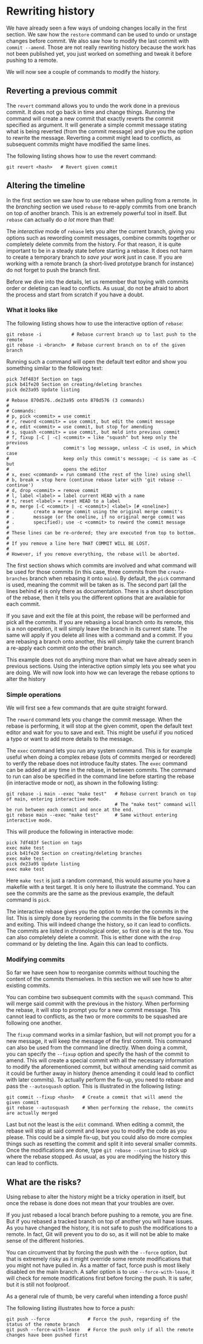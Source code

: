 # Rewriting history

We have already seen a few ways of undoing changes locally in the first section. We saw how the `restore` command can be
used to undo or unstage changes before commit. We also saw how to modify the last commit with `commit --amend`. Those
are not really rewriting history because the work has not been published yet, you just worked on something and tweak it
before pushing to a remote.

We will now see a couple of commands to modify the history.

## Reverting a previous commit

The `revert` command allows you to undo the work done in a previous commit. It does not go back in time and change
things. Running the command will create a new commit that exactly reverts the commit specified as argument. It will
generate a simple commit message stating what is being reverted (from the commit message) and give you the option to
rewrite the message. Reverting a commit might lead to conflicts, as subsequent commits might have modified the same
lines.

The following listing shows how to use the revert command:

```shell
git revert <hash>   # Revert given commit
```

## Altering the timeline

In the first section we saw how to use rebase when pulling from a remote. In the *branching* section we used `rebase` to
re-apply commits from one branch on top of another branch. This is an extremely powerful tool in itself. But `rebase`
can actually do *a lot* more than that!

The *interactive* mode of `rebase` lets you alter the current branch, giving you options such as rewording commit
messages, combine commits together or completely delete commits from the history. For that reason, it is quite
important to be in a steady state before starting a rebase. It does not harm to create a temporary branch to *save
your work* just in case. If you are working with a remote branch (a short-lived prototype branch for instance) do
not forget to push the branch first.

Before we dive into the details, let us remember that toying with commits order or deleting can lead to conflicts.
As usual, do not be afraid to abort the process and start from scratch if you have a doubt.

### What it looks like

The following listing shows how to use the interactive option of `rebase`:

```shell
git rebase -i           # Rebase current branch up to last push to the remote
git rebase -i <branch>  # Rebase current branch on to of the given branch
```

Running such a command will open the default text editor and show you something similar to the following text:

```text
pick 7df483f Section on tags
pick b41fe20 Section on creating/deleting branches
pick de23a95 Update listing

# Rebase 870d576..de23a95 onto 870d576 (3 commands)
#
# Commands:
# p, pick <commit> = use commit
# r, reword <commit> = use commit, but edit the commit message
# e, edit <commit> = use commit, but stop for amending
# s, squash <commit> = use commit, but meld into previous commit
# f, fixup [-C | -c] <commit> = like "squash" but keep only the previous
#                    commit's log message, unless -C is used, in which case
#                    keep only this commit's message; -c is same as -C but
#                    opens the editor
# x, exec <command> = run command (the rest of the line) using shell
# b, break = stop here (continue rebase later with 'git rebase --continue')
# d, drop <commit> = remove commit
# l, label <label> = label current HEAD with a name
# t, reset <label> = reset HEAD to a label
# m, merge [-C <commit> | -c <commit>] <label> [# <oneline>]
# .       create a merge commit using the original merge commit's
# .       message (or the oneline, if no original merge commit was
# .       specified); use -c <commit> to reword the commit message
#
# These lines can be re-ordered; they are executed from top to bottom.
#
# If you remove a line here THAT COMMIT WILL BE LOST.
#
# However, if you remove everything, the rebase will be aborted.
```

The first section shows which commits are involved and what command will be used for those commits (in this case,
three commits from the `create-branches` branch when rebasing it onto `main`). By default, the `pick` command is used,
meaning the commit will be taken as is. The second part (all the lines behind `#`) is only there as documentation. There
is a short description of the rebase, then it tells you the different options that are available for each commit.

If you save and exit the file at this point, the rebase will be performed and pick all the commits. If you are rebasing
a local branch onto its remote, this is a non operation, it will simply leave the branch in its current state. The same
will apply if you delete all lines with a command and a commit. If you are rebasing a branch onto another, this will
simply take the current branch a re-apply each commit onto the other branch.

This example does not do anything more than what we have already seen in previous sections. Using the interactive
option simply lets you see what you are doing. We will now look into how we can leverage the rebase options to alter
the history

### Simple operations

We will first see a few commands that are quite straight forward.

The `reword` command lets you change the commit message. When the rebase is performing, it will stop at the given
commit, open the default text editor and wait for you to save and exit. This might be useful if you noticed a typo
or want to add more details to the message.

The `exec` command lets you run any system command. This is for example useful when doing a complex rebase (lots of
commits merged or reordered) to verify the rebase does not introduce faulty states. The `exec` command can be added
at any time in the rebase, in between commits. The command to run can also be specified in the command line before
starting the rebase (in interactive mode or not), as shown in the following listing:

```shell
git rebase -i main --exec "make test"   # Rebase current branch on top of main, entering interactive mode.
                                        # The "make test" command will be run between each commit and once at the end.
git rebase main --exec "make test"      # Same without entering interactive mode.
```

This will produce the following in interactive mode:

```text
pick 7df483f Section on tags
exec make test
pick b41fe20 Section on creating/deleting branches
exec make test
pick de23a95 Update listing
exec make test
```

Here `make test` is just a random command, this would assume you have a makefile with a test target. It is only here
to illustrate the command. You can see the commits are the same as the previous example, the default command is `pick`.

The interactive rebase gives you the option to reorder the commits in the list. This is simply done by reordering
the commits in the file before saving and exiting. This will indeed change the history, so it can lead to conflicts.
The commits are listed in chronological order, so first one is at the top. You can also completely delete a commit.
This is either done with the `drop` command or by deleting the line. Again this can lead to conflicts.

### Modifying commits

So far we have seen how to reorganise commits without touching the content of the commits themselves. In this section
we will see how to alter existing commits.

You can combine two subsequent commits with the `squash` command. This will merge said commit with the previous in
the history. When performing the rebase, it will stop to prompt you for a new commit message. This cannot lead to
conflicts, as the two or more commits to be squashed are following one another.

The `fixup` command works in a similar fashion, but will not prompt you for a new message, it will keep the message of
the first commit. This command can also be used from the command line directly. When doing a commit, you can specify
the `--fixup` option and specify the hash of the commit to amend. This will create a special commit with all the
necessary information to modify the aforementioned commit, but without amending said commit as it could be further
away in
history (hence amending it could lead to conflict with later commits). To actually perform the fix-up, you need to
rebase and pass the `--autosquash` option. This is illustrated in the following listing:

```shell
git commit --fixup <hash>   # Create a commit that will amend the given commit
git rebase --autosquash     # When performing the rebase, the commits are actually merged
```

Last but not the least is the `edit` command. When editing a commit, the rebase will stop at said commit and leave
you to modify the code as you please. This could be a simple fix-up, but you could also do more complex things such
as resetting the commit and split it into several smaller commits. Once the modifications are done, type `git rebase
--continue` to pick up where the rebase stopped. As usual, as you are modifying the history this can lead to conflicts.

## What are the risks?

Using rebase to alter the history might be a tricky operation in itself, but once the rebase is done does not mean
that your troubles are over.

If you just rebased a local branch before pushing to a remote, you are fine. But if you rebased a tracked branch on top
of another you will have issues. As you have changed the history, it is not safe to push the modifications to a remote.
In fact, Git will prevent you to do so, as it will not be able to make sense of the different histories.

You can circumvent that by forcing the push with the `--force` option, but that is extremely risky as it might
override some remote modifications that you might not have pulled in. As a matter of fact, force push is most likely
disabled on the main branch. A safer option is to use `--force-with-lease`, it will check for remote modifications
first before forcing the push. It is safer, but it is still not foolproof.

As a general rule of thumb, be very careful when intending a force push!

The following listing illustrates how to force a push:

```shell
git push --force              # Force the push, regarding of the status of the remote branch
git push --force-with-lease   # Force the push only if all the remote changes have been pushed first
```
